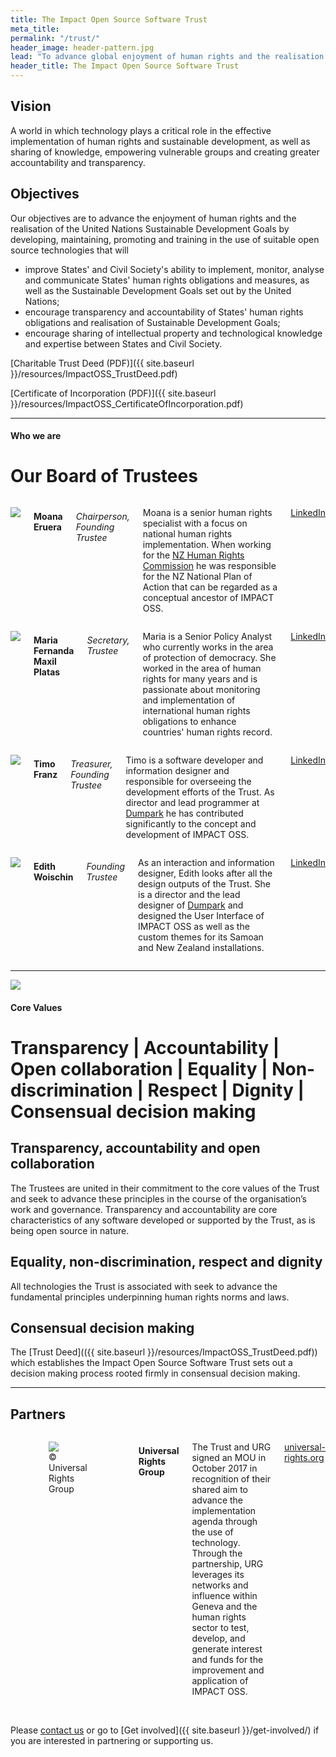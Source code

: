 ```yaml
---
title: The Impact Open Source Software Trust
meta_title:
permalink: "/trust/"
header_image: header-pattern.jpg
lead: "To advance global enjoyment of human rights and the realisation of the Sustainable Development Goals through open source technologies."
header_title: The Impact Open Source Software Trust
---
```


## Vision

A world in which technology plays a critical role in the effective implementation of human rights and sustainable development, as well as sharing of knowledge, empowering vulnerable groups and creating greater accountability and transparency.

## Objectives

Our objectives are to advance the enjoyment of human rights and the realisation of the United Nations Sustainable Development Goals by developing, maintaining, promoting and training in the use of suitable open source technologies that will

* improve States' and Civil Society's ability to implement, monitor, analyse and communicate States' human rights obligations and measures, as well as the Sustainable Development Goals set out by the United Nations;
* encourage transparency and accountability of States' human rights obligations and realisation of Sustainable Development Goals;
* encourage sharing of intellectual property and technological knowledge and expertise between States and Civil Society.

[Charitable Trust Deed (PDF)]({{ site.baseurl }}/resources/ImpactOSS_TrustDeed.pdf)

[Certificate of Incorporation (PDF)]({{ site.baseurl }}/resources/ImpactOSS_CertificateOfIncorporation.pdf)

---

#### Who we are

# Our Board of Trustees

<div class="row">
  <div class="large-3 columns">
    <p>
      <img src="{{site.urlimg}}moana.png">
    </p>
    <h4>
      Moana Eruera
    </h4>
    <h6>
      Chairperson, Founding Trustee
    </h6>
    <p>
      Moana is a senior human rights specialist with a focus on national human rights implementation. When working for the <a href="https://hrc.co.nz" target="_blank" tile="NZ Human Rights Commission">NZ Human Rights Commission</a> he was responsible for the NZ National Plan of Action that can be regarded as a conceptual ancestor of IMPACT OSS.
    </p>
    <p>
      <a target="_blank" href="https://www.linkedin.com/in/moana-john-eruera-0768946">
        LinkedIn
      </a>
    </p>
  </div>
  <div class="large-3 columns">    
    <p>
        <img src="{{site.urlimg}}maria.png">
    </p>
    <h4>
      Maria Fernanda Maxil Platas
    </h4>
    <h6>
      Secretary, Trustee
    </h6>
    <p>
      Maria is a Senior Policy Analyst who currently works in the area of protection of democracy. She worked in the area of human rights for many years and is passionate about monitoring and implementation of international human rights obligations to enhance countries' human rights record.
    </p>
    <p>
      <a target="_blank" href="https://www.linkedin.com/in/maria-fernanda-maxil-platas-8b916a46/">
        LinkedIn
      </a>
    </p>
  </div>
  <div class="large-3 columns">      
    <p>
        <img src="{{site.urlimg}}timo.png">
    </p>
    <h4>
      Timo Franz
    </h4>
    <h6>
      Treasurer, Founding Trustee
    </h6>
    <p>
      Timo is a software developer and information designer and responsible for overseeing the development efforts of the Trust. As director and lead programmer at <a href="http://dumpark.com" target="_blank" tile="Dumpark Information Design">Dumpark</a> he has contributed significantly to the concept and development of IMPACT OSS.
    </p>
    <p>
      <a target="_blank" href="https://www.linkedin.com/in/tmfrnz">
        LinkedIn
      </a>
    </p>
  </div>
    <div class="large-3 columns">
    <p>
        <img src="{{site.urlimg}}edith.png">
    </p>
    <h4>
      Edith Woischin
    </h4>
    <h6>
      Founding Trustee
    </h6>
    <p>
      As an interaction and information designer, Edith looks after all the design outputs of the Trust. She is a director and the lead designer of <a href="http://dumpark.com" target="_blank" tile="Dumpark Information Design">Dumpark</a> and designed the User Interface of IMPACT OSS as well as the custom themes for its Samoan and New Zealand installations.
    </p>
    <p>
      <a target="_blank" href="https://www.linkedin.com/in/edith-woischin-3127b865">
        LinkedIn
      </a>
    </p>
  </div>
</div>

---

![]({{site.urlimg}}core.png)

#### Core Values

# Transparency | Accountability | Open collaboration | Equality | Non-discrimination | Respect | Dignity | Consensual decision making

## Transparency, accountability and open collaboration

The Trustees are united in their commitment to the core values of the Trust and seek to advance these principles in the course of the organisation’s work and governance. Transparency and accountability are core characteristics of any software developed or supported by the Trust, as is being open source in nature.

## Equality, non-discrimination, respect and dignity

All technologies the Trust is associated with seek to advance the fundamental principles underpinning human rights norms and laws.

## Consensual decision making

The [Trust Deed](({{ site.baseurl }}/resources/ImpactOSS_TrustDeed.pdf)) which establishes the Impact Open Source Software Trust sets out a decision making process rooted firmly in consensual decision making.   

---

## Partners

<div class="row">
  <div class="large-6 columns">
    <p>
      <figure>
        <img src="{{site.urlimg}}universal-rights-group.png">
        <figcaption>© Universal Rights Group</figcaption>
      </figure>
    </p>
    <h4>
      Universal Rights Group
    </h4>
    <p>
      The Trust and URG signed an MOU in October 2017 in recognition of their shared aim to advance the implementation agenda through the use of technology. Through the partnership, URG leverages its networks and influence within Geneva and the human rights sector to test, develop, and generate interest and funds for the improvement and application of IMPACT OSS.
    </p>
    <p>
      <a target="_blank" href="https://universal-rights.org">universal-rights.org</a>
    </p>
  </div>
</div>

<br>

Please [contact us](mailto:contact@impactoss.org) or go to [Get involved]({{ site.baseurl }}/get-involved/) if you are interested in partnering or supporting us.
